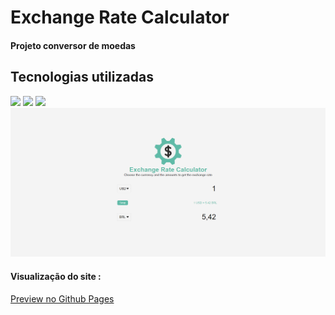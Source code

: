 <h1>Exchange Rate Calculator</h1>
<h4>Projeto conversor de moedas</h4>
<h2>Tecnologias utilizadas</h2>
<div style="display: inline_block">
  <img  src="https://img.shields.io/badge/HTML5-E34F26?style=for-the-badge&logo=html5&logoColor=white">
  <img src="https://img.shields.io/badge/CSS3-1572B6?style=for-the-badge&logo=css3&logoColor=white">
  <img src="https://img.shields.io/badge/JavaScript-F7DF1E?style=for-the-badge&logo=javascript&logoColor=black">
</div>
<img margin-bottom="20px" src="assets/images/readme.PNG"">
<h4  style="display: inline_block">Visualização do site :</h4><a style="display: inline_block" target="blank" href="https://joao5142.github.io/vanillawebprojects/rateCalculator/">Preview no Github Pages</a>



